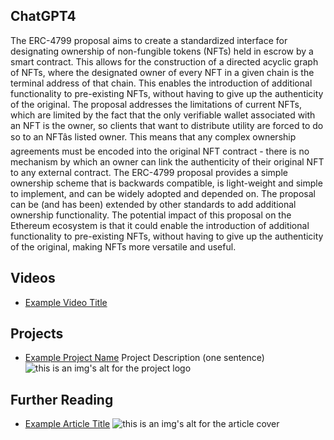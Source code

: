 ## ChatGPT4

The ERC-4799 proposal aims to create a standardized interface for designating ownership of non-fungible tokens (NFTs) held in escrow by a smart contract. This allows for the construction of a directed acyclic graph of NFTs, where the designated owner of every NFT in a given chain is the terminal address of that chain. This enables the introduction of additional functionality to pre-existing NFTs, without having to give up the authenticity of the original. The proposal addresses the limitations of current NFTs, which are limited by the fact that the only verifiable wallet associated with an NFT is the owner, so clients that want to distribute utility are forced to do so to an NFTâs listed owner. This means that any complex ownership agreements must be encoded into the original NFT contract - there is no mechanism by which an owner can link the authenticity of their original NFT to any external contract. The ERC-4799 proposal provides a simple ownership scheme that is backwards compatible, is light-weight and simple to implement, and can be widely adopted and depended on. The proposal can be (and has been) extended by other standards to add additional ownership functionality. The potential impact of this proposal on the Ethereum ecosystem is that it could enable the introduction of additional functionality to pre-existing NFTs, without having to give up the authenticity of the original, making NFTs more versatile and useful.

## Videos

- [Example Video Title](https://www.youtube.com/watch?v=TDGq4aeevgY)

## Projects

- [Example Project Name](https://xxxx.xxx/xxxxx) Project Description (one sentence) ![this is an img's alt for the project logo](https://xxxx.xxx/project-logo.xxx)

## Further Reading

- [Example Article Title](https://xxxx.xxx/xxxxx) ![this is an img's alt for the article cover](https://xxxx.xxx/article-cover.xxx)
